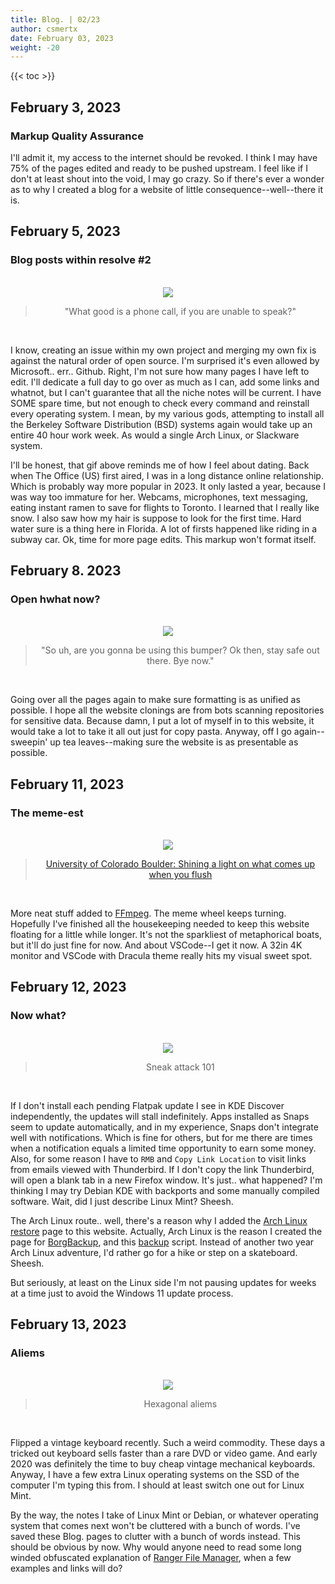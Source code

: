 ```yaml
---
title: Blog. | 02/23
author: csmertx
date: February 03, 2023
weight: -20
---
```


<!--more-->

{{< toc >}}

## February 3, 2023
### Markup Quality Assurance

I'll admit it, my access to the internet should be revoked. I think I may have 75% of the pages edited and ready to be pushed upstream. I feel like if I don't at least shout into the void, I may go crazy. So if there's ever a wonder as to why I created a blog for a website of little consequence--well--there it is.

## February 5, 2023
### Blog posts within resolve #2

<br />
<div style="text-align: center;">
<img src="https://i.imgur.com/SXIbWNv.gif"/>

> "What good is a phone call, if you are unable to speak?"
</div><br />

I know, creating an issue within my own project and merging my own fix is against the natural order of open source. I'm surprised it's even allowed by Microsoft.. err.. Github. Right, I'm not sure how many pages I have left to edit. I'll dedicate a full day to go over as much as I can, add some links and whatnot, but I can't guarantee that all the niche notes will be current. I have SOME spare time, but not enough to check every command and reinstall every operating system. I mean, by my various gods, attempting to install all the Berkeley Software Distribution (BSD) systems again would take up an entire 40 hour work week. As would a single Arch Linux, or Slackware system.

I'll be honest, that gif above reminds me of how I feel about dating. Back when The Office (US) first aired, I was in a long distance online relationship. Which is probably way more popular in 2023. It only lasted a year, because I was way too immature for her. Webcams, microphones, text messaging, eating instant ramen to save for flights to Toronto. I learned that I really like snow. I also saw how my hair is suppose to look for the first time. Hard water sure is a thing here in Florida. A lot of firsts happened like riding in a subway car. Ok, time for more page edits. This markup won't format itself.

## February 8. 2023
### Open hwhat now?

<br />
<div style="text-align: center;">
<img src="https://i.imgur.com/GL2u9Px.gif"/>

> "So uh, are you gonna be using this bumper? Ok then, stay safe out there. Bye now."
</div><br />

Going over all the pages again to make sure formatting is as unified as possible. I hope all the website clonings are from bots scanning repositories for sensitive data. Because damn, I put a lot of myself in to this website, it would take a lot to take it all out just for copy pasta. Anyway, off I go again--sweepin' up tea leaves--making sure the website is as presentable as possible.

## February 11, 2023
### The meme-est

<br />
<div style="text-align: center;">
<img src="https://i.imgur.com/LfhIU15.gif"/>

> [University of Colorado Boulder: Shining a light on what comes up when you flush](https://www.youtube.com/watch?v=aDIIhzc-FWg)
</div><br />

More neat stuff added to [FFmpeg](/Linux/Software/ffmpeg). The meme wheel keeps turning. Hopefully I've finished all the housekeeping needed to keep this website floating for a little while longer. It's not the sparkliest of metaphorical boats, but it'll do just fine for now. And about VSCode--I get it now. A 32in 4K monitor and VSCode with Dracula theme really hits my visual sweet spot.

## February 12, 2023
### Now what?

<br />
<div style="text-align: center;">
<img src="https://i.imgur.com/xJOSv1Z.gif"/>

> Sneak attack 101
</div><br />

If I don't install each pending Flatpak update I see in KDE Discover independently, the updates will stall indefinitely. Apps installed as Snaps seem to update automatically, and in my experience, Snaps don't integrate well with notifications. Which is fine for others, but for me there are times when a notification equals a limited time opportunity to earn some money. Also, for some reason I have to ```RMB``` and ```Copy Link Location``` to visit links from emails viewed with Thunderbird. If I don't copy the link Thunderbird, will open a blank tab in a new Firefox window. It's just.. what happened? I'm thinking I may try Debian KDE with backports and some manually compiled software. Wait, did I just describe Linux Mint? Sheesh.

The Arch Linux route.. well, there's a reason why I added the [Arch Linux restore](/Linux/Distros/arch_restore) page to this website. Actually, Arch Linux is the reason I created the page for [BorgBackup](/Linux/Software/borgbackup), and this [backup](https://github.com/csmertx/dotfiles/blob/master/scripts/daily_archive) script. Instead of another two year Arch Linux adventure, I'd rather go for a hike or step on a skateboard. Sheesh.

But seriously, at least on the Linux side I'm not pausing updates for weeks at a time just to avoid the Windows 11 update process.


## February 13, 2023
### Aliems

<br />
<div style="text-align: center;">
<img src="https://i.imgur.com/w5CPao1.gif"/>

> Hexagonal aliems
</div><br />

Flipped a vintage keyboard recently. Such a weird commodity. These days a tricked out keyboard sells faster than a rare DVD or video game. And early 2020 was definitely the time to buy cheap vintage mechanical keyboards. Anyway, I have a few extra Linux operating systems on the SSD of the computer I'm typing this from. I should at least switch one out for Linux Mint.

By the way, the notes I take of Linux Mint or Debian, or whatever operating system that comes next won't be cluttered with a bunch of words. I've saved these Blog. pages to clutter with a bunch of words instead. This should be obvious by now. Why would anyone need to read some long winded obfuscated explanation of [Ranger File Manager](/Linux/Software/ranger), when a few examples and links will do?